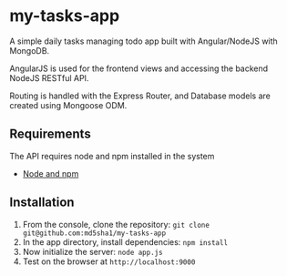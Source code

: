 # my-tasks-app
A simple daily tasks managing todo app built with Angular/NodeJS with MongoDB.

AngularJS is used for the frontend views and accessing the backend NodeJS RESTful API.

Routing is handled with the Express Router, and Database models are created using Mongoose ODM.

## Requirements

The API requires node and npm installed in the system
- [Node and npm](http://nodejs.org)

## Installation

1. From the console, clone the repository: `git clone git@github.com:md5sha1/my-tasks-app`
2. In the app directory, install dependencies: `npm install`
3. Now initialize the server: `node app.js`
4. Test on the browser at `http://localhost:9000`
